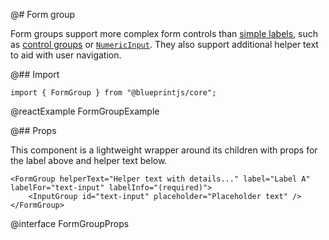 @# Form group

Form groups support more complex form controls than [simple labels](#core/components/label),
such as [control groups](#core/components/control-group) or [`NumericInput`](#core/components/numeric-input).
They also support additional helper text to aid with user navigation.

@## Import

```tsx
import { FormGroup } from "@blueprintjs/core";
```

@reactExample FormGroupExample

@## Props

This component is a lightweight wrapper around its children with props for the
label above and helper text below.

```tsx
<FormGroup helperText="Helper text with details..." label="Label A" labelFor="text-input" labelInfo="(required)">
    <InputGroup id="text-input" placeholder="Placeholder text" />
</FormGroup>
```

@interface FormGroupProps
